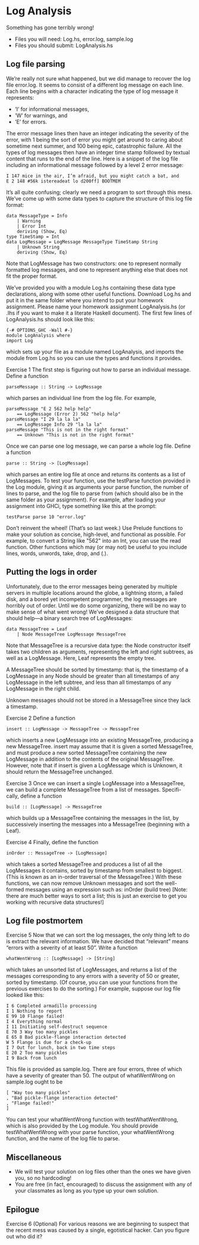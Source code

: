 # Log Analysis

Something has gone terribly wrong!
- Files you will need: Log.hs, error.log, sample.log
- Files you should submit: LogAnalysis.hs

## Log file parsing
We’re really not sure what happened, but we did manage to recover the log file error.log. It seems to consist of a different
log message on each line. Each line begins with a character indicating the type of log message it represents:
- ’I’ for informational messages,
- ’W’ for warnings, and
- ’E’ for errors.

The error message lines then have an integer indicating the severity of the error, with 1 being the sort of error you might get around to
caring about sometime next summer, and 100 being epic, catastrophic failure. All the types of log messages then have an integer time stamp
followed by textual content that runs to the end of the line. Here is a snippet of the log file including an informational message followed
by a level 2 error message:

```
I 147 mice in the air, I’m afraid, but you might catch a bat, and
E 2 148 #56k istereadeat lo d200ff] BOOTMEM
```

It’s all quite confusing; clearly we need a program to sort through this mess. We’ve come up with some data types to capture the structure
of this log file format:
```
data MessageType = Info
    | Warning
    | Error Int
    deriving (Show, Eq)
type TimeStamp = Int
data LogMessage = LogMessage MessageType TimeStamp String
    | Unknown String
    deriving (Show, Eq)
```

Note that LogMessage has two constructors: one to represent normally formatted log messages, and one to represent anything else that does
not fit the proper format.

We’ve provided you with a module Log.hs containing these data type declarations, along with some other useful functions. Download
Log.hs and put it in the same folder where you intend to put your homework assignment. Please name your homework assignment
LogAnalysis.hs (or .lhs if you want to make it a literate Haskell document). The first few lines of LogAnalysis.hs should look like this:

```
{-# OPTIONS_GHC -Wall #-}
module LogAnalysis where
import Log
```

which sets up your file as a module named LogAnalysis, and imports the module from Log.hs so you can use the types and functions it provides.

Exercise 1 The first step is figuring out how to parse an individual message. Define a function
```
parseMessage :: String -> LogMessage
```
which parses an individual line from the log file. For example,
```
parseMessage "E 2 562 help help"
    == LogMessage (Error 2) 562 "help help"
parseMessage "I 29 la la la"
    == LogMessage Info 29 "la la la"
parseMessage "This is not in the right format"
    == Unknown "This is not in the right format"
```

Once we can parse one log message, we can parse a whole log file. Define a function
```
parse :: String -> [LogMessage]
```
which parses an entire log file at once and returns its contents as a list of LogMessages.
To test your function, use the testParse function provided in the Log module, giving it as arguments your parse function, the number
of lines to parse, and the log file to parse from (which should also be in the same folder as your assignment). For example, after loading
your assignment into GHCi, type something like this at the prompt:
```
testParse parse 10 "error.log"
```

Don’t reinvent the wheel! (That’s so last week.) Use Prelude functions to make your solution as concise, high-level, and functional as
possible. For example, to convert a String like "562" into an Int, you can use the read function. Other functions which may (or may not)
be useful to you include lines, words, unwords, take, drop, and (.).

## Putting the logs in order

Unfortunately, due to the error messages being generated by multiple servers in multiple locations around the globe, a lightning storm, a
failed disk, and a bored yet incompetent programmer, the log messages are horribly out of order. Until we do some organizing, there
will be no way to make sense of what went wrong! We’ve designed a data structure that should help—a binary search tree of LogMessages:
```
data MessageTree = Leaf
    | Node MessageTree LogMessage MessageTree
```
Note that MessageTree is a recursive data type: the Node constructor itself takes two children as arguments, representing the left and
right subtrees, as well as a LogMessage. Here, Leaf represents the empty tree.

A MessageTree should be sorted by timestamp: that is, the timestamp of a LogMessage in any Node should be greater than all timestamps
of any LogMessage in the left subtree, and less than all timestamps of any LogMessage in the right child.

Unknown messages should not be stored in a MessageTree since they lack a timestamp.

Exercise 2 Define a function
```
insert :: LogMessage -> MessageTree -> MessageTree
```

which inserts a new LogMessage into an existing MessageTree, producing a new MessageTree. insert may assume that it is given a
sorted MessageTree, and must produce a new sorted MessageTree containing the new LogMessage in addition to the contents of the
original MessageTree. However, note that if insert is given a LogMessage which is Unknown, it should return the MessageTree unchanged.

Exercise 3 Once we can insert a single LogMessage into a MessageTree, we can build a complete MessageTree from a list of messages. Specifi-
cally, define a function

```
build :: [LogMessage] -> MessageTree
```

which builds up a MessageTree containing the messages in the list, by successively inserting the messages into a MessageTree (beginning
with a Leaf).

Exercise 4 Finally, define the function
```
inOrder :: MessageTree -> [LogMessage]
```
which takes a sorted MessageTree and produces a list of all the LogMessages it contains, sorted by timestamp from smallest to biggest.
(This is known as an in-order traversal of the MessageTree.) With these functions, we can now remove Unknown messages and
sort the well-formed messages using an expression such as: inOrder (build tree)
[Note: there are much better ways to sort a list; this is just an exercise to get you working with recursive data structures!]

## Log file postmortem
Exercise 5 Now that we can sort the log messages, the only thing left to do is extract the relevant information. We have decided that
“relevant” means “errors with a severity of at least 50”. Write a function
```
whatWentWrong :: [LogMessage] -> [String]
```

which takes an unsorted list of LogMessages, and returns a list of the messages corresponding to any errors with a severity of 50 or greater,
sorted by timestamp. (Of course, you can use your functions from the previous exercises to do the sorting.)
For example, suppose our log file looked like this:

```
I 6 Completed armadillo processing
I 1 Nothing to report
E 99 10 Flange failed!
I 4 Everything normal
I 11 Initiating self-destruct sequence
E 70 3 Way too many pickles
E 65 8 Bad pickle-flange interaction detected
W 5 Flange is due for a check-up
I 7 Out for lunch, back in two time steps
E 20 2 Too many pickles
I 9 Back from lunch
```

This file is provided as sample.log. There are four errors, three of which have a severity of greater than 50. The output of whatWentWrong
on sample.log ought to be
```
[ "Way too many pickles"
, "Bad pickle-flange interaction detected"
, "Flange failed!"
]
```

You can test your whatWentWrong function with testWhatWentWrong, which is also provided by the Log module. You should provide
testWhatWentWrong with your parse function, your whatWentWrong function, and the name of the log file to parse.

## Miscellaneous
- We will test your solution on log files other than the ones we have
given you, so no hardcoding!
- You are free (in fact, encouraged) to discuss the assignment with
any of your classmates as long as you type up your own solution.

## Epilogue

Exercise 6 (Optional) For various reasons we are beginning to suspect that the recent mess was caused by a single, egotistical hacker. Can you figure out who did it?
